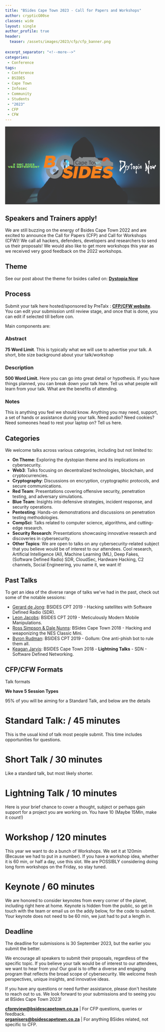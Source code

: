 ```yaml
---
title: "BSides Cape Town 2023 - Call for Papers and Workshops"
author: crypticG00se
classes: wide
layout: single
author_profile: true
header:
  teaser: /assets/images/2023/cfp/cfp_banner.png

excerpt_separator: "<!--more-->"
categories:
 - Conference
tags:
 - Conference
 - BSIDES
 - Cape Town
 - Infosec
 - Community
 - Students
 - "2023"
 - CFP
 - CFW
---
```


![Call for Papers and Workshops](/assets/images/2023/cfp/cfp_banner.png)

## Speakers and Trainers apply!

We are still buzzing on the energy of Bsides Cape Town 2022 and are excited to announce the Call for Papers (CFP) and Call for Workshops (CFW)! We call all hackers, defenders, developers and researchers to send us their proposals! We would also like to get more workshops this year as we received very good feedback on the 2022 workshops.

## Theme
See our post about the theme for bsides called on: **[Dystopia Now](https://bsidescapetown.co.za/conference/Theme-2023/)**

## Process
Submit your talk here hosted/sponsored by PreTalx : **[CFP/CFW website](https://pretalx.com/bsides-cape-town-2023/)**.
<br>
You can edit your submission until review stage, and once that is done, you can edit if selected till before con. 

Main components are: 

### Abstract
**75 Word Limit**. This is typically what we will use to advertise your talk. A short, bite size background about your talk/workshop

### Description
**500 Word Limit.** Here you can go into great detail or hypothesis. If you have things planned, you can break down your talk here. Tell us what people will learn from your talk. What are the benefits of attending. 

### Notes
This is anything you feel we should know. Anything you may need, support, a set of hands or assistance during your talk. Need audio? Need cookies? Need someones head to rest your laptop on? Tell us here. 

## Categories

We welcome talks across various categories, including but not limited to:

- **On Theme**: Exploring the dystopian theme and its implications on cybersecurity.
- **Web3**: Talks focusing on decentralized technologies, blockchain, and cryptocurrencies.
- **Cryptography**: Discussions on encryption, cryptographic protocols, and secure communications.
- **Red Team**: Presentations covering offensive security, penetration testing, and adversary simulations.
- **Blue Team**: Insights into defensive strategies, incident response, and security operations.
- **Pentesting**: Hands-on demonstrations and discussions on penetration testing methodologies.
- **CompSci**: Talks related to computer science, algorithms, and cutting-edge research.
- **Security Research**: Presentations showcasing innovative research and discoveries in cybersecurity.
- **Other Topics**: We are open to talks on any cybersecurity-related subject that you believe would be of interest to our attendees. Cool research, Artificial Intelligence (AI), Machine Learning (ML), Deep Fakes, (Software Defined Radio) SDR, CloudSec, Hardware Hacking, C2 channels, Social Engineering, you name it, we want it!

## Past Talks

To get an idea of the diverse range of talks we've had in the past, check out some of the notable sessions:

- [Gerard de Jong](https://www.youtube.com/watch?v=gMwciWchH3Q): BSIDES CPT 2019 - Hacking satellites with Software Defined Radio (SDR).
- [Leon Jacobs](https://www.youtube.com/watch?v=_un-_C-Mfzo): BSIDES CPT 2019 - Meticulously Modern Mobile Manipulations.
- [Ross Simpson & Dale Nunns](https://www.youtube.com/watch?v=_jlnkUS9O6M&t): BSides Cape Town 2018 - Hacking and weaponizing the NES Classic Mini.
- [Byron Rudman](https://www.youtube.com/watch?v=IfsVwBeX-fI&t): BSIDES CPT 2019 - Gollum: One anti-phish bot to rule them all.
- [Keagan Jarvis](https://www.youtube.com/watch?v=e5ojSP0otc8): BSIDES Cape Town 2018 - **Lightning Talks** - SDN - Software Defined Networking.

## CFP/CFW Formats
Talk formats

**We have 5 Session Types**

95% of you will be aiming for a Standard Talk, and below are the details

# Standard Talk: / 45 minutes
This is the usual kind of talk most people submit. This time includes opportunities for questions.

# Short Talk / 30 minutes
Like a standard talk, but most likely shorter.

# Lightning Talk / 10 minutes
Here is your brief chance to cover a thought, subject or perhaps gain support for a project you are working on. You have 10 (Maybe 15Min, make it count!)

# Workshop / 120 minutes
This year we want to do a bunch of Workshops. We set it at 120min (Because we had to put in a number). If you have a workshop idea, whether it is 60 min, or half a day, use this slot. We are POSSIBLY considering doing long form workshops on the Friday, so stay tuned.

# Keynote / 60 minutes
We are honored to consider keynotes from every corner of the planet, including right here at home. Keynote is hidden from the public, so get in touch with the team or email us on the addy below, for the code to submit. Your keynote does not need to be 60 min, we just had to put a length in.

## Deadline
The deadline for submissions is 30 September 2023, but the earlier you submit the better.

We encourage all speakers to submit their proposals, regardless of the specific topic. If you believe your talk would be of interest to our attendees, we want to hear from you! Our goal is to offer a diverse and engaging program that reflects the broad scope of cybersecurity. We welcome fresh perspectives, unique insights, and innovative ideas.

If you have any questions or need further assistance, please don't hesitate to reach out to us. We look forward to your submissions and to seeing you at BSides Cape Town 2023!

**[cfpreview@bsidescapetown.co.za](mailto:cfpreview@bsidescapetown.co.za)** | For CFP questions, queries or feedback.
<br>
**[organisers@bsidescapetown.co.za](mailto:organisers@bsidescapetown.co.za)** | For anything BSides related, not specific to CFP.
